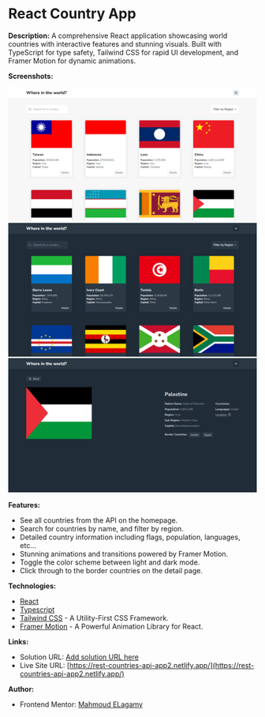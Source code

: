 # React Country App

**Description:**
A comprehensive React application showcasing world countries with interactive features and stunning visuals. Built with TypeScript for type safety, Tailwind CSS for rapid UI development, and Framer Motion for dynamic animations.

**Screenshots:**

![](src/assets/images/Rest-Countries-API-light.png)
![](src/assets/images/Rest-Countries-API-dark.png)
![](src/assets/images/Rest-Countries-API-details-page.png)

**Features:**

- See all countries from the API on the homepage.
- Search for countries by name, and filter by region.
- Detailed country information including flags, population, languages, etc...
- Stunning animations and transitions powered by Framer Motion.
- Toggle the color scheme between light and dark mode.
- Click through to the border countries on the detail page.

**Technologies:**

- [React](https://react.dev/)
- [Typescript](https://www.typescriptlang.org/)
- [Tailwind CSS](https://tailwindcss.com/) - A Utility-First CSS Framework.
- [Framer Motion](https://www.framer.com/motion/) - A Powerful Animation Library for React.

**Links:**

- Solution URL: [Add solution URL here](https://your-solution-url.com)
- Live Site URL: [https://rest-countries-api-app2.netlify.app/](https://rest-countries-api-app2.netlify.app/)

**Author:**

- Frontend Mentor: [Mahmoud ELagamy](https://www.frontendmentor.io/profile/Mahmoud-ElAgamy)

